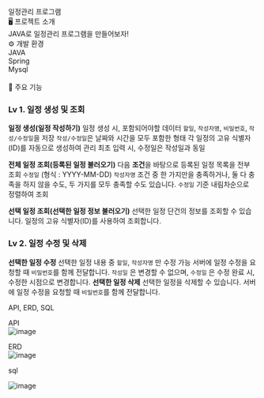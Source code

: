 일정관리 프로그램<br>
🖥️ 프로젝트 소개<br>
JAVA로 일정관리 프로그램을 만들어보자!<br>
⚙️ 개발 환경<br>
JAVA<br>
Spring<br>
Mysql<br>
<br>
📌 주요 기능<br>
### Lv 1. 일정 생성 및 조회

**일정 생성(일정 작성하기)**
일정 생성 시, 포함되어야할 데이터
`할일`, `작성자명`, `비밀번호`, `작성/수정일`을 저장
`작성/수정일`은 날짜와 시간을 모두 포함한 형태
각 일정의 고유 식별자(ID)를 자동으로 생성하여 관리
최초 입력 시, 수정일은 작성일과 동일

        
**전체 일정 조회(등록된 일정 불러오기)**
다음 **조건**을 바탕으로 등록된 일정 목록을 전부 조회
`수정일` (형식 : YYYY-MM-DD)
`작성자명`
조건 중 한 가지만을 충족하거나, 둘 다 충족을 하지 않을 수도, 두 가지를 모두 충족할 수도 있습니다.
`수정일` 기준 내림차순으로 정렬하여 조회

**선택 일정 조회(선택한 일정 정보 불러오기)**
선택한 일정 단건의 정보를 조회할 수 있습니다.
일정의 고유 식별자(ID)를 사용하여 조회합니다.

### Lv 2. 일정 수정 및 삭제

**선택한 일정 수정**
선택한 일정 내용 중 `할일`, `작성자명` 만 수정 가능
서버에 일정 수정을 요청할 때 `비밀번호`를 함께 전달합니다.
`작성일` 은 변경할 수 없으며, `수정일` 은 수정 완료 시, 수정한 시점으로 변경합니다.
**선택한 일정 삭제**
선택한 일정을 삭제할 수 있습니다.
서버에 일정 수정을 요청할 때 `비밀번호`를 함께 전달합니다.

API, ERD, SQL

API<br>
![image](https://github.com/user-attachments/assets/84335818-7123-43e4-893f-327b8b58bc8c)


ERD<br>
![image](https://github.com/user-attachments/assets/3552dfa6-a90b-455a-82ea-f9acfe62c74c)


sql<br>

![image](https://github.com/user-attachments/assets/bb7b0ea3-f774-4814-8dfc-56b97eafd0b1)

